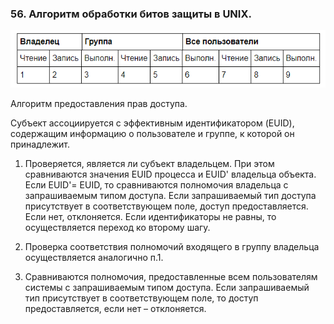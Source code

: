 ### 56. Алгоритм обработки битов защиты в UNIX.
![Рисунок 1](/images/Screenshot_21.png)

Алгоритм предоставления прав доступа.

Субъект ассоциируется с эффективным идентификатором (EUID), содержащим информацию о пользователе и группе, к которой он принадлежит.

1. Проверяется, является ли субъект владельцем. При этом сравниваются значения EUID процесса и EUID' владельца объекта. Если EUID'= EUID, то сравниваются полномочия владельца с запрашиваемым типом доступа. Если запрашиваемый тип доступа присутствует в соответствующем поле, доступ предоставляется. Если нет, отклоняется. Если идентификаторы не равны, то осуществляется переход ко второму шагу.

2. Проверка соответствия полномочий входящего в группу владельца осуществляется аналогично п.1.

3. Сравниваются полномочия, предоставленные всем пользователям системы с запрашиваемым типом доступа. Если запрашиваемый тип присутствует в соответствующем поле, то доступ предоставляется, если нет – отклоняется.
